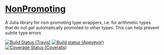 # [NonPromoting](https://github.com/eschnett/NonPromoting)

A Julia library for non-promoting type wrappers, i.e. for arithmetic
types that do not get automatically promoted to other types. This can
help prevent subtle type errors

[![Build Status (Travis)](https://travis-ci.org/eschnett/NonPromoting.jl.svg?branch=master)](https://travis-ci.org/eschnett/NonPromoting.jl)
[![Build status (Appveyor)](https://ci.appveyor.com/api/projects/status/m1rl6v9dgngsbeee?svg=true)](https://ci.appveyor.com/project/eschnett/nonpromoting-jl/branch/master)
[![Coverage Status (Coveralls)](https://coveralls.io/repos/github/eschnett/NonPromoting.jl/badge.svg?branch=master)](https://coveralls.io/github/eschnett/NonPromoting.jl?branch=master)

